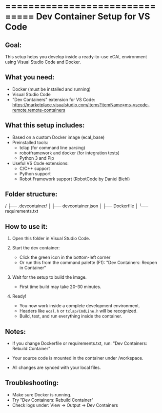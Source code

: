 ===============================
Dev Container Setup for VS Code
===============================

Goal:
-----
This setup helps you develop inside a ready-to-use eCAL environment using Visual Studio Code and Docker.

What you need:
--------------
- Docker (must be installed and running)
- Visual Studio Code
- "Dev Containers" extension for VS Code:
  https://marketplace.visualstudio.com/items?itemName=ms-vscode-remote.remote-containers

What this setup includes:
-------------------------
- Based on a custom Docker image (ecal_base)
- Preinstalled tools:
  - tclap (for command line parsing)
  - robotframework and docker (for integration tests)
  - Python 3 and Pip
- Useful VS Code extensions:
  - C/C++ support
  - Python support
  - Robot Framework support (RobotCode by Daniel Biehl)

Folder structure:
-----------------
<your-project-folder>/
├── .devcontainer/
│   ├── devcontainer.json
│   ├── Dockerfile
│   └── requirements.txt

How to use it:
--------------
1. Open this folder in Visual Studio Code.

2. Start the dev container:
   - Click the green icon in the bottom-left corner
   - Or run this from the command palette (F1):
     "Dev Containers: Reopen in Container"

3. Wait for the setup to build the image.
   - First time build may take 20–30 minutes.

4. Ready!
   - You now work inside a complete development environment.
   - Headers like `ecal.h` or `tclap/CmdLine.h` will be recognized.
   - Build, test, and run everything inside the container.

Notes:
------
- If you change Dockerfile or requirements.txt, run:
  "Dev Containers: Rebuild Container"

- Your source code is mounted in the container under /workspace.

- All changes are synced with your local files.

Troubleshooting:
----------------
- Make sure Docker is running.
- Try "Dev Containers: Rebuild Container"
- Check logs under: View → Output → Dev Containers